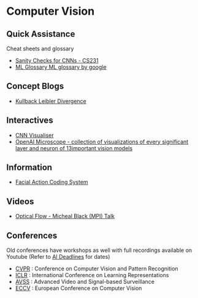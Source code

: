 # Computer Vision

## Quick Assistance 
Cheat sheets and glossary
- [Sanity Checks for CNNs - CS231](https://cs231n.github.io/neural-networks-3/)
- [ML Glossary	ML glossary by google](https://developers.google.com/machine-learning/glossary#logits)


## Concept Blogs
- [Kullback Leibler Divergence](https://www.countbayesie.com/blog/2017/5/9/kullback-leibler-divergence-explained)


## Interactives
- [CNN Visualiser](https://poloclub.github.io/cnn-explainer/#article-relu)
- [OpenAI Microscope - collection of visualizations of every significant layer and neuron of 13important vision models](https://microscope.openai.com/models)


## Information
- [Facial Action Coding System](https://imotions.com/blog/facial-action-coding-system/)

## Videos
- [Optical Flow - Micheal Black (MPI) Talk](https://www.youtube.com/watch?v=tIwpDuqJqcE&ab_channel=MaxPlanckInstituteforIntelligentSystems)


## Conferences 
Old conferences have workshops as well with full recordings available on Youtube (Refer to [AI Deadlines](/README.md) for dates)
- [CVPR](https://cvpr2022.thecvf.com/) : Conference on Computer Vision and Pattern Recognition
- [ICLR](https://iclr.cc/) : International Conference on Learning Representations 
- [AVSS](http://www.avss2021.org/) : Advanced Video and Signal-based Surveillance
- [ECCV](https://eccv2022.ecva.net/) : European Conference on Computer Vision